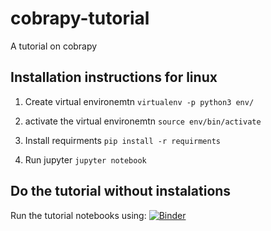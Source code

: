 # cobrapy-tutorial
A tutorial on cobrapy

## Installation instructions for linux

1. Create virtual environemtn
`virtualenv -p python3 env/`

2. activate the virtual environemtn
`source env/bin/activate`

3. Install requirments
`pip install -r requirments`

4. Run jupyter
`jupyter notebook`

## Do the tutorial without instalations
Run the tutorial notebooks using:
[![Binder](https://mybinder.org/badge_logo.svg)](https://mybinder.org/v2/gh/migp11/cobrapy-tutorial/HEAD?target=_blank)

